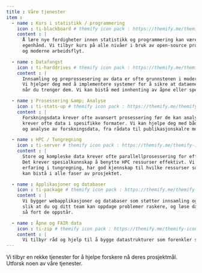 ```yaml
---
title : Våre tjenester
item :
  - name : Kurs i statistikk / programmering
    icon : ti-blackboard # themify icon pack : https://themify.me/themify-icons
    content : |
      Å lære nye ferdigheter innen statistikk og programmering kan være vanskelig på
      egenhånd. Vi tilbyr kurs på alle nivåer i bruk av open-source programspråk, verktøy, 
      og moderne arbeidsflyt.

  - name : Datafangst
    icon : ti-harddrives # themify icon pack : https://themify.me/themify-icons
    content : |
      Innsamling og preprossesering av data er ofte grunnstenen i moderne forskning. 
      Vi hjelper deg med å implementere systemer for å sikre at dataene dine er der 
      når du trenger dem. Vi kan bistå med innhenting av åpne eller spesialiserte data.

  - name : Prosessering &amp; Analyse
    icon : ti-stats-up # themify icon pack : https://themify.me/themify-icons
    content : |
      Forskningsdata krever ofte avansert prosessering før de kan analyseres, og analysene
      krever ofte data i spesifikke formater. Vi kan hjelpe deg med både prosessering
      og analyse av forskningsdata, fra rådata til publikasjonskalre modeller og figurer.

  - name : HPC / Tungregning
    icon : ti-server # themify icon pack : https://themify.me/themify-icons
    content : |
      Store og kompleske data krever ofte parallellprosessering for effektivt arbeid.
      Det krever spesialkunnskap å benytte HPC ressurser effektivt. Vi har over 10 år med 
      erfaring i tungregning, har god kjennskap til hvilke ressurser som eksisterer, og 
      kan bistå i alle faser av prosjektet.

  - name : Applikasjoner og databaser
    icon : ti-package # themify icon pack : https://themify.me/themify-icons
    content : |
      Vi bygger webapplikasjoner og databaser som støtter innsamling og lagring av data,      
      slik at du og ditt team kan oppdage problemer raskere, og løse data- og flaskehalsproblemer 
      så fort de oppstår.

  - name : Åpne og FAIR data
    icon : ti-zip # themify icon pack : https://themify.me/themify-icons
    content : |
      Vi tilbyr råd og hjelp til å bygge datastrukturer som forenkler senere bruk og deling. Ved å bygge datastrukturer og databaser riktig fra bunnen kan vi hjelpe deg gjøre dataene dine (mer)FAIR, og møte krav om åpne data fra finanskilder. 
---
```


Vi tilbyr en rekke tjenester for å hjelpe forskere nå deres prosjektmål.
Utforsk noen av våre tjenester.
